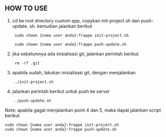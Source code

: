 HOW TO USE
----------------------

1. cd ke root directory custom app, copykan init-project.sh dan push-update.
sh. kemudian jalankan berikut

        sudo chown {nama user anda}:frappe init-project.sh
   
        sudo chown {nama user anda}:frappe push-update.sh

3. jika sebelumnya ada inisialisasi git, jalankan perintah berikut

        rm -rf .git

4. apabila sudah, lakukan inisialisasi git, dengan menjalankan

        ./init-project.sh

5. jalankan perintah berikut untuk push ke server

        ./push-update.sh

Note:
  apabila gagal menjalankan point 4 dan 5, maka dapat jalankan script berikut

    sudo chown {nama user anda}:frappe init-project.sh
    sudo chown {nama user anda}:frappe push-update.sh
    
